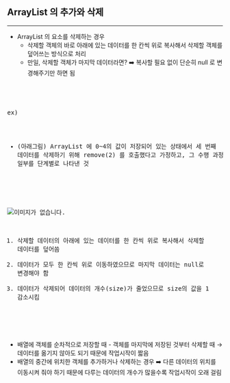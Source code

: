 ## ArrayList 의 추가와 삭제

---

- ArrayList 의 요소를 삭제하는 경우
  - 삭제할 객체의 바로 아래에 있는 데이터를 한 칸씩 위로 복사해서 삭제할 객체를 덮어쓰는 방식으로 처리
  - 만일, 삭제할 객체가 마지막 데이터라면? ➡️ 복사할 필요 없이 단순히 null 로 변경해주기만 하면 됨
  
<br>
<pre>

ex) 
- (아래그림) ArrayList 에 0~4의 값이 저장되어 있는 상태에서 세 번째 데이터를 삭제하기 위해 remove(2) 를 호출했다고 가정하고, 그 수행 과정의 일부를 단계별로 나타낸 것
<br>

<img src="https://img1.daumcdn.net/thumb/R1280x0/?scode=mtistory2&fname=https%3A%2F%2Fblog.kakaocdn.net%2Fdn%2FApevw%2FbtsGFsALEEW%2F8C3FanWzhBpcAKZuTJ6wok%2Fimg.png" alt="이미지가 없습니다.">
  
1. 삭제할 데이터의 아래에 있는 데이터를 한 칸씩 위로 복사해서 삭제할 데이터를 덮어씀
2. 데이터가 모두 한 칸씩 위로 이동하였으므로 마지막 데이터는 null로 변경해야 함
3. 데이터가 삭제되어 데이터의 개수(size)가 줄었으므로 size의 값을 1 감소시킴
</pre>

<br>

 - 배열에 객체를 순차적으로 저장할 때 - 객체를 마지막에 저장된 것부터 삭제할 때 → 데이터를 옮기지 않아도 되기 때문에 작업시작이 짧음
 - 배열의 중간에 위치한 객체를 추가하거나 삭제하는 경우 ➡️ 다른 데이터의 위치를 이동시켜 줘야 하기 때문에 다루는 데이터의 개수가 많을수록 작업시작이 오래 걸림